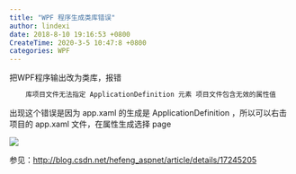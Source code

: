 ```yaml
---
title: "WPF 程序生成类库错误"
author: lindexi
date: 2018-8-10 19:16:53 +0800
CreateTime: 2020-3-5 10:47:8 +0800
categories: WPF
---
```


把WPF程序输出改为类库，报错
```csharp
    库项目文件无法指定 ApplicationDefinition 元素 项目文件包含无效的属性值
```

<!--more-->


<!-- csdn -->

出现这个错误是因为 app.xaml 的生成是 ApplicationDefinition ，所以可以右击项目的  app.xaml 文件，在属性生成选择 page

![](http://image.acmx.xyz/AwCCAwMAItoFADbzBgABAAQArj4BAGZDAgBo6AkA6Nk%3D%2F201753104937.jpg)

参见：http://blog.csdn.net/hefeng_aspnet/article/details/17245205

